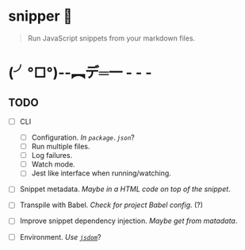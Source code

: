 # snipper :gun:

> Run JavaScript snippets from your markdown files.

# (╯°□°)--︻デ═一 - - -

## TODO

- [ ] CLI
  - [ ] Configuration. _In `package.json`_?
  - [ ] Run multiple files.
  - [ ] Log failures. 
  - [ ] Watch mode.
  - [ ] Jest like interface when running/watching.
- [ ] Snippet metadata. _Maybe in a HTML code on top of the snippet_.
- [ ] Transpile with Babel. _Check for project Babel config_. (?)
- [ ] Improve snippet dependency injection. _Maybe get from matadata_.
- [ ] Environment. _Use [`jsdom`](https://github.com/tmpvar/jsdom)_?

